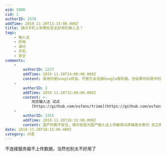 ```yaml
---
aid: 1900
cid: 1
authorID: 2578
addTime: 2019-11-20T13:15:00.000Z
title: 请问手机上有哪些安全好用的输入法？
tags:
    - 输入法
    - 好用
    - 请问
    - 手机
    - 安全
comments:
    -
        authorID: 1227
        addTime: 2019-11-20T14:00:00.000Z
        content: 我用的是Google拼音。尽管它会连接Google服务器。但如果你标题中的“安全”是针对当局说的话，Google拼音是安全的。
    -
        authorID: 3
        addTime: 2019-11-20T15:00:00.000Z
        content: >-
            同文输入法 试试
            [https://github.com/osfans/trime](https://github.com/osfans/trime)
    -
        authorID: 2355
        addTime: 2019-11-20T18:15:00.000Z
        content: 国产的都不安全，墙内有因为国产输入法上传敏感词库被查水表的 反之都比较安全，我认为gboard很好就
date: 2019-11-20T18:15:00.000Z
category: 问答
---
```


不连接服务器不上传数据，当然也别太不好用了
